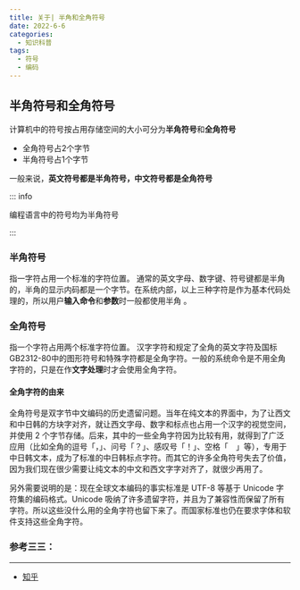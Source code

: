 ```yaml
---
title: 关于| 半角和全角符号
date: 2022-6-6
categories: 
  - 知识科普
tags: 
  - 符号
  - 编码
---
```


## 半角符号和全角符号

计算机中的符号按占用存储空间的大小可分为**半角符号**和**全角符号**

- 全角符号占2个字节
- 半角符号占1个字节

一般来说，**英文符号都是半角符号，中文符号都是全角符号**

::: info

编程语言中的符号均为半角符号

:::

### 半角符号

指一字符占用一个标准的字符位置。 
通常的英文字母、数字键、符号键都是半角的，半角的显示内码都是一个字节。在系统内部，以上三种字符是作为基本代码处理的，所以用户**输入命令**和**参数**时一般都使用半角 。

### 全角符号

指一个字符占用两个标准字符位置。
汉字字符和规定了全角的英文字符及国标GB2312-80中的图形符号和特殊字符都是全角字符。一般的系统命令是不用全角字符的，只是在作**文字处理**时才会使用全角字符。

#### 全角字符的由来

全角符号是双字节中文编码的历史遗留问题。当年在纯文本的界面中，为了让西文和中日韩的方块字对齐，就让西文字母、数字和标点也占用一个汉字的视觉空间，并使用 2 个字节存储。后来，其中的一些全角字符因为比较有用，就得到了广泛应用（比如全角的逗号「，」、问号「？」、感叹号「！」、空格「　」等），专用于中日韩文本，成为了标准的中日韩标点字符。而其它的许多全角符号失去了价值，因为我们现在很少需要让纯文本的中文和西文字字对齐了，就很少再用了。

另外需要说明的是：现在全球文本编码的事实标准是 UTF-8 等基于 Unicode 字符集的编码格式。Unicode 吸纳了许多遗留字符，并且为了兼容性而保留了所有字符。所以这些没什么用的全角字符也留下来了。而国家标准也仍在要求字体和软件支持这些全角字符。



### 参考三三：

---

- [知乎](https://www.zhihu.com/question/19605819/answer/12355856)